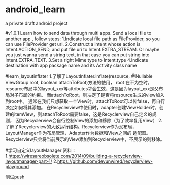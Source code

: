 # android_learn
a private draft android project

#v1.0.1 
Learn how to send data through multi apps.
Send a local file to another app , follow steps:
1.Indicate local file path as FileProvider, so you can use FileProvider get uri.
2.Construct a intent whose action is Intent.ACTION_SEND, and put file uri to Intent.EXTRA_STREAM.
Or maybe you just wanna send a string text, in that case you can put string into Intent.EXTRA_TEXT.
3.Set a right Mime type to Intent.type
4.Indicate destination with app package name and its Activity class name

#learn_layoutinflater
1.了解了LayoutInflater.inflate(resource, @Nullable ViewGroup root, boolean attachToRoot)方法的使用，
root 在不为空时，resource布局中的layout_xxx等attributes才会生效，这是因为layout_xxx是父布局对子布局的约束。
而attachToRoot，则决定了是否将resource生成的view加入到root中。
通常在我们只想获取一个View时，attachToRoot可以传false，再自行决定如何将其添加。
在Recyclerview中使用时，adapter创建ViewHolder时，创建的itemView，则attachToRoot需要false，这是Recyclerview自己定义的规则，
因为Recyclerview会自行控制View的添加和移除（为了效率复用View）
2.了解了Recyclerview的大致运行结构。Recyclerview作为父布局，LayoutManager作为布局管理，Adapter作为数据和View之间的
适配器。Recyclerview只会将当前展示的View添加到Recyclerview中，不展示的则移除。


#学习自定义layoutManager
资料：
1.https://wiresareobsolete.com/2014/09/building-a-recyclerview-layoutmanager-part-1/
2.https://github.com/devunwired/recyclerview-playground

测试push

